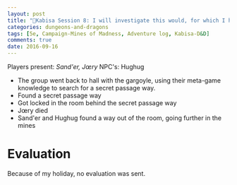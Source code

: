 ```yaml
---
layout: post
title: "🐲Kabisa Session 8: I will investigate this would, for which I have no reason to suspect…"
categories: dungeons-and-dragons
tags: [5e, Campaign-Mines of Madness, Adventure log, Kabisa-D&D]
comments: true
date: 2016-09-16
---
```


Players present: _Sand'er, Jœry_
NPC's: Hughug

- The group went back to hall with the gargoyle, using their meta-game knowledge to search for a secret passage way.
- Found a secret passage way
- Got locked in the room behind the secret passage way
- Jœry died
- Sand'er and Hughug found a way out of the room, going further in the mines

# Evaluation

Because of my holiday, no evaluation was sent.
